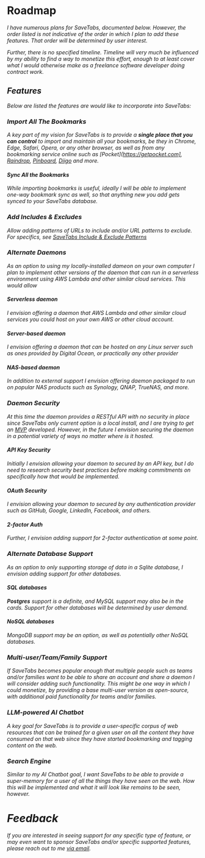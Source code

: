 # Roadmap
<var name="product" value="SaveTabs"/>

I have numerous plans for SaveTabs, documented below. However, the order listed is not indicative of the order in which I plan to add these features. That order will be determined by user interest.

Further, there is no specified timeline. Timeline will very much be influenced by my ability to find a way to monetize this effort, enough to at least cover what I would otherwise make as a freelance software developer doing contract work.

## Features 
Below are listed the features are would like to incorporate into SaveTabs:

### Import All The Bookmarks
A key part of my vision for SaveTabs is to provide a **single place that you can control** to import and maintain all your bookmarks, be they in Chrome, Edge, Safari, Opera, or any other browser, as well as from any bookmarking service online such as [Pocket](https://getpocket.com], [Raindrop](https://raindrop.io), [Pinboard](https://pinboard.in), [Diigo](https://www.diigo.com/) and more.   
#### Sync All the Bookmarks
While importing bookmarks is useful, ideally I will be able to implement one-way bookmark sync as well, so that anything new you add gets synced to your SaveTabs database.  

### Add Includes & Excludes
Allow adding patterns of URLs to include and/or URL patterns to exclude. For specifics, see [SaveTabs Include & Exclude Patterns](SaveTabs-Includes-Excludes.md) 
   
### Alternate Daemons
As an option to using my locally-installed dameon on your own computer I plan to implement other versions of the daemon that can run in a serverless environment using AWS Lambda and other similar cloud services. This would allow 
#### Serverless daemon
I envision offering a daemon that AWS Lambda and other similar cloud services you could host on your own AWS or other cloud account.
#### Server-based daemon
I envision offering a daemon that can be hosted on any Linux server such as ones provided by Digital Ocean, or practically any other provider  
#### NAS-based daemon
In addition to external support I envision offering daemon packaged to run on popular NAS products such as Synology, QNAP, TrueNAS, and more.  

### Daemon Security
At this time the daemon provides a RESTful API with no security in place since SaveTabs only current option is a local install, and I are trying to get an [MVP](https://en.wikipedia.org/wiki/Minimum_viable_product) developed. However, in the future I envision securing the daemon in a potential variety of ways no matter where is it hosted.
#### API Key Security
Initially I envision allowing your daemon to secured by an API key, but I do need to research security best practices before making commitments on specifically how that would be implemented.
#### OAuth Security
I envision allowing your daemon to secured by any authentication provider such as GitHub, Google, LinkedIn, Facebook, and others.
#### 2-factor Auth
Further, I envision adding support for 2-factor authentication at some point.

### Alternate Database Support
As an option to only supporting storage of data in a Sqlite database, I envision adding support for other databases. 
#### SQL databases
**Postgres** support is a definite, and MySQL support may also be in the cards. Support for other databases will be determined by user demand.
#### NoSQL databases
MongoDB support may be an option, as well as potentially other NoSQL databases.

### Multi-user/Team/Family Support
If SaveTabs becomes popular enough that multiple people such as teams and/or families want to be able to share an account and share a daemon I will consider adding such functionality.  This might be one way in which I could monetize, by providing a base multi-user version as open-source, with additional paid functionality for teams and/or families. 

### LLM-powered AI Chatbot
A key goal for SaveTabs is to provide a user-specific corpus of web resources that can be trained for a given user on all the content they have consumed on that web since they have started bookmarking and tagging content on the web.

### Search Engine
Similar to my AI Chatbot goal, I want SaveTabs to be able to provide a super-memory for a user of all the things they have seen on the web. How this will be implemented and what it will look like remains to be seen, however. 

# Feedback
If you are interested in seeing support for any specific type of feature, or may even want to sponsor SaveTabs and/or specific supported features, please reach out to me [via email](mailto:info@gearbox.works). 

